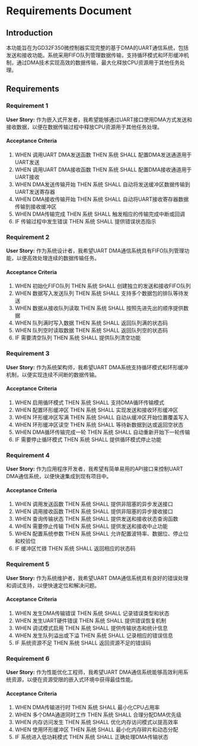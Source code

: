 # Requirements Document

## Introduction

本功能旨在为GD32F350微控制器实现完整的基于DMA的UART通信系统，包括发送和接收功能。系统采用FIFO队列管理数据传输，支持循环模式和环形缓冲机制，通过DMA技术实现高效的数据传输，最大化释放CPU资源用于其他任务处理。

## Requirements

### Requirement 1

**User Story:** 作为嵌入式开发者，我希望能够通过UART接口使用DMA方式发送和接收数据，以便在数据传输过程中释放CPU资源用于其他任务处理。

#### Acceptance Criteria

1. WHEN 调用UART DMA发送函数 THEN 系统 SHALL 配置DMA发送通道用于UART发送
2. WHEN 调用UART DMA接收函数 THEN 系统 SHALL 配置DMA接收通道用于UART接收
3. WHEN DMA发送传输开始 THEN 系统 SHALL 自动将发送缓冲区数据传输到UART发送寄存器
4. WHEN DMA接收传输开始 THEN 系统 SHALL 自动将UART接收寄存器数据传输到接收缓冲区
5. WHEN DMA传输完成 THEN 系统 SHALL 触发相应的传输完成中断或回调
6. IF 传输过程中发生错误 THEN 系统 SHALL 提供错误状态指示

### Requirement 2

**User Story:** 作为系统设计者，我希望UART DMA通信系统具有FIFO队列管理功能，以便高效处理连续的数据传输任务。

#### Acceptance Criteria

1. WHEN 初始化FIFO队列 THEN 系统 SHALL 创建独立的发送和接收FIFO队列
2. WHEN 数据写入发送队列 THEN 系统 SHALL 支持多个数据包的排队等待发送
3. WHEN 数据从接收队列读取 THEN 系统 SHALL 按照先进先出的顺序提供数据
4. WHEN 队列满时写入数据 THEN 系统 SHALL 返回队列满的状态码
5. WHEN 队列空时读取数据 THEN 系统 SHALL 返回队列空的状态码
6. IF 需要清空队列 THEN 系统 SHALL 提供队列清空功能

### Requirement 3

**User Story:** 作为系统架构师，我希望UART DMA系统支持循环模式和环形缓冲机制，以便实现连续不间断的数据传输。

#### Acceptance Criteria

1. WHEN 启用循环模式 THEN 系统 SHALL 支持DMA循环传输模式
2. WHEN 配置环形缓冲区 THEN 系统 SHALL 实现发送和接收环形缓冲区
3. WHEN 环形缓冲区写满 THEN 系统 SHALL 自动从缓冲区开始位置覆盖写入
4. WHEN 环形缓冲区读空 THEN 系统 SHALL 等待新数据到达或返回空状态
5. WHEN DMA循环传输完成一轮 THEN 系统 SHALL 自动重新开始下一轮传输
6. IF 需要停止循环模式 THEN 系统 SHALL 提供循环模式停止功能

### Requirement 4

**User Story:** 作为应用程序开发者，我希望有简单易用的API接口来控制UART DMA通信系统，以便快速集成到现有项目中。

#### Acceptance Criteria

1. WHEN 调用发送函数 THEN 系统 SHALL 提供非阻塞的异步发送接口
2. WHEN 调用接收函数 THEN 系统 SHALL 提供非阻塞的异步接收接口
3. WHEN 查询传输状态 THEN 系统 SHALL 提供发送和接收状态查询函数
4. WHEN 需要停止传输 THEN 系统 SHALL 提供发送和接收中止功能
5. WHEN 配置系统参数 THEN 系统 SHALL 允许配置波特率、数据位、停止位和校验位
6. IF 缓冲区忙碌 THEN 系统 SHALL 返回相应的状态码

### Requirement 5

**User Story:** 作为系统维护者，我希望UART DMA通信系统具有良好的错误处理和调试支持，以便快速定位和解决问题。

#### Acceptance Criteria

1. WHEN 发生DMA传输错误 THEN 系统 SHALL 记录错误类型和状态
2. WHEN 发生UART硬件错误 THEN 系统 SHALL 提供错误恢复机制
3. WHEN 调试模式启用 THEN 系统 SHALL 提供传输状态和统计信息
4. WHEN 发生队列溢出或下溢 THEN 系统 SHALL 记录相应的错误信息
5. IF 系统资源不足 THEN 系统 SHALL 返回资源不足的错误码

### Requirement 6

**User Story:** 作为性能优化工程师，我希望UART DMA通信系统能够高效利用系统资源，以便在资源受限的嵌入式环境中获得最佳性能。

#### Acceptance Criteria

1. WHEN DMA传输进行时 THEN 系统 SHALL 最小化CPU占用率
2. WHEN 多个DMA通道同时工作 THEN 系统 SHALL 合理分配DMA优先级
3. WHEN 内存访问发生 THEN 系统 SHALL 优化内存访问模式以提高效率
4. WHEN 使用环形缓冲区 THEN 系统 SHALL 最小化内存碎片和动态分配
5. IF 系统进入低功耗模式 THEN 系统 SHALL 正确处理DMA传输状态
